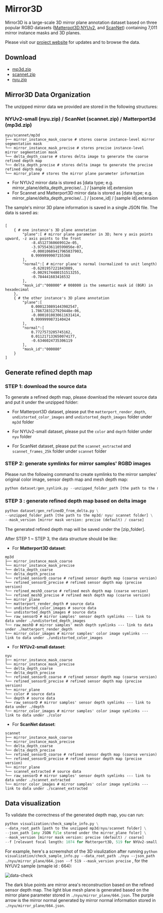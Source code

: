# Mirror3D 

Mirror3D is a large-scale 3D mirror plane annotation dataset based on three popular RGBD datasets ([Matterpot3D](https://niessner.github.io/Matterport/),[NYUv2](https://cs.nyu.edu/~silberman/datasets/nyu_depth_v2.html), and [ScanNet](http://www.scan-net.org/)) containing 7,011 mirror instance masks and 3D planes.

Please visit our [project website]() for updates and to browse the data.

## Download

- [mp3d.zip](http://aspis.cmpt.sfu.ca/projects/mirrors/mirror3d_zip_release/mp3d.zip)
- [scannet.zip](http://aspis.cmpt.sfu.ca/projects/mirrors/mirror3d_zip_release/scannet.zip)
- [nyu.zip](http://aspis.cmpt.sfu.ca/projects/mirrors/mirror3d_zip_release/nyu.zip)

## Mirror3D Data Organization

The unzipped mirror data we provided are stored in the following structures:


### NYUv2-small (nyu.zip) / ScanNet (scannet.zip) / Matterport3d (mp3d.zip)


```shell
nyu/scannet/mp3d
├── mirror_instance_mask_coarse # stores coarse instance-level mirror segmentation mask
└── mirror_instance_mask_precise # stores precise instance-level mirror segmentation mask
└── delta_depth_coarse # stores delta image to generate the coarse refined depth map
└── delta_depth_precise # stores delta image to generate the precise refined depth map
└── mirror_plane # stores the mirror plane parameter information 
```

- For NYUv2 mirror data is stored as [data type; e.g. mirror_plane/delta_depth_precise/...] / [sample id].extension
- For Scannet and Matterport3D mirror data is stored as [data type; e.g. mirror_plane/delta_depth_precise/...] / [scene_id] / [sample id].extension

The sample's mirror 3D plane information is saved in a single JSON file. The data is saved as:

```shell

[
    { # one instance's 3D plane annotation
        "plane":[ # mirror plane parameter in 3D; here y axis points upward, -z axis points to the front
            -8.45127360669912e-05,
            -3.9755436110599056e-07,
            -0.00010689417965837903,
            0.9999999907155368
        ],
        "normal":[ # mirror plane's normal (normalized to unit length)
            -0.6201957221843089,
            -0.0029174480151513255,
            -0.784441683416532
        ],
        "mask_id":"008000" # 008000 is the semantic mask id (BGR) in hexadecimal
    },
    { # the other instance's 3D plane annotation
        "plane":[
            0.0001230891443982547,
            1.7867283127929448e-06,
            -0.0001010830611631414,
            0.9999999873140424
        ],
        "normal":[
            0.7727573205745162,
            0.011217133650074177,
            -0.6346024735306119
        ],
        "mask_id":"000080"
    }
]

```


## Generate refined depth map

### STEP 1: download the source data 

To generate a refined depth map, please download the relevant source data and put it under the unzipped folder:

- For Matterport3D dataset, please put the `matterport_render_depth`, `undistorted_color_images` and `undistorted_depth_images` folder under `mp3d` folder

- For NYUv2-small dataset, please put the `color` and `depth` folder under `nyu` folder
  
- For ScanNet dataset, please put the `scannet_extracted` and `scannet_frames_25k` folder under `scannet` folder

### STEP 2: generate symlinks for mirror samples' RGBD images

Please run the following command to create symlinks to the mirror samples' original color image, sensor depth map and mesh depth map:

```python
python dataset/gen_synlink.py --unzipped_folder_path [the path to the mp3d/ nyu/ scannet folder] 
```

### STEP 3 : generate refined depth map based on delta image

```python
python dataset/gen_refinedD_from_delta.py \
--unzipped_folder_path [the path to the mp3d/ nyu/ scannet folder] \
--mask_version [mirror mask version: precise (default) / coarse]
```

The generated refined depth map will be saved under the [zip_folder]. 



After STEP 1 ~ STEP 3, the data structure should be like:

- For **Matterport3D dataset**:

```shell
mp3d
├── mirror_instance_mask_coarse
└── mirror_instance_mask_precise
└── delta_depth_coarse
└── delta_depth_precise
└── refined_sensorD_coarse # refined sensor depth map (coarse version)
└── refined_sensorD_precise # refined sensor depth map (precise version)
└── refined_meshD_coarse # refined mesh depth map (coarse version)
└── refined_meshD_precise # refined mesh depth map (coarse version)
└── mirror_plane
└── matterport_render_depth # source data
└── undistorted_color_images # source data
└── undistorted_depth_images # source data
└── raw_sensorD # mirror samples' sensor depth symlinks --- link to data under ./undistorted_depth_images
└── raw_meshD # mirror samples' mesh depth symlinks --- link to data under ./matterport_render_depth
└── mirror_color_images # mirror samples' color image symlinks --- link to data under ./undistorted_color_images

```


- For **NYUv2-small dataset**:

```shell
nyu
├── mirror_instance_mask_coarse
└── mirror_instance_mask_precise
└── delta_depth_coarse
└── delta_depth_precise
└── refined_sensorD_coarse # refined sensor depth map (coarse version)
└── refined_sensorD_precise # refined sensor depth map (precise version)
└── mirror_plane
└── color # source data
└── depth # source data
└── raw_sensorD # mirror samples' sensor depth symlinks --- link to data under ./depth
└── mirror_color_images # mirror samples' color image symlinks --- link to data under ./color

```

- For **ScanNet dataset**:

```shell
scannet
├── mirror_instance_mask_coarse
└── mirror_instance_mask_precise
└── delta_depth_coarse
└── delta_depth_precise
└── refined_sensorD_coarse # refined sensor depth map (coarse version)
└── refined_sensorD_precise # refined sensor depth map (precise version)
└── mirror_plane
└── scannet_extracted # source data
└── raw_sensorD # mirror samples' sensor depth symlinks --- link to data under ./scannet_extracted
└── mirror_color_images # mirror samples' color image symlinks --- link to data under ./scannet_extracted
```

## Data visualization
To validate the correctness of the generated depth map, you can run:

```python
python visualization/check_sample_info.py \
--data_root_path [path to the unzipped mp3d/nyu/scannet folder] \
--json_path [any JSON file stored under the mirror_plane foler] \
--mask_version [mirror mask version: precise (default) / coarse]
--f [relevant focal length: 1074 for Matterport3D, 519 for NYUv2-small, 574 for ScanNet]

```

For example, here's a screemshot of the 3D visulization after running `python visualization/check_sample_info.py --data_root_path ./nyu --json_path ./nyu/mirror_plane/664.json --f 519 --mask_version precise` , for the NYUV2 sample (smaple id : 664):

![data-check](docs/figure/check-demo.png)

The dark blue points are mirror area's reconstruction based on the refined sensor depth map. The light blue mesh plane is generated based on the mirror plane parameter stored in `./nyu/mirror_plane/664.json`. The purple arrow is the mirror normal generated by mirror normal information stored in `./nyu/mirror_plane/664.json`.
